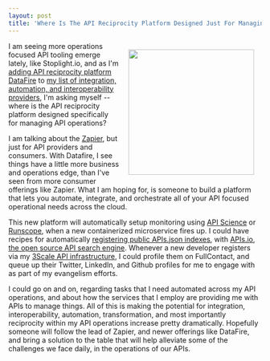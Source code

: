 ```yaml
---
layout: post
title: 'Where Is The API Reciprocity Platform Designed Just For Managing API Operations'
---
```

<p><img style="padding: 15px;" src="https://s3.amazonaws.com/kinlane-productions/bw-icons/bw-api-operations.png" alt="" width="250" align="right" /></p>
<p>I am seeing more operations focused API tooling emerge lately, like Stoplight.io, and as I'm <a href="https://datafire.io/">adding API reciprocity platform DataFire</a> to <a href="http://reciprocity.apievangelist.com/companies.html">my list of integration, automation, and interoperability providers</a>, I'm asking myself -- where is the API reciprocity platform designed specifically for managing API operations?</p>
<p>I am talking about the <a href="http://apis.how/mqashcq6gb">Zapier</a>, but just for API providers and consumers. With Datafire, I see things have a little more business and operations edge, than I've seen from more consumer offerings like Zapier. What I am hoping for, is someone to build a platform that lets you automate, integrate, and orchestrate all of your API focused operational needs across the cloud.</p>
<p>This new platform will automatically setup monitoring using <a href="http://apis.how/hobnzhnazs">API Science</a> or <a href="http://apis.how/8nlsropidv">Runscope</a>, when a new containerized microservice fires up. I could have recipes for automatically <a href="http://apis.how/zu8ty0v34u">registering public APIs.json indexes</a>, with <a href="http://apis.how/pufzfljcge">APIs.io, the open source API search engine</a>. Whenever a new developer registers via my <a href="http://apis.how/ake3nxbapm">3Scale API infrastructure</a>, I could profile them on FullContact, and queue up their Twitter, LinkedIn, and Github profiles for me to engage with as part of my evangelism efforts.</p>
<p>I could go on and on, regarding tasks that I need automated across my API operations, and about how the services that I employ are providing me with APIs to manage things. All of this is making the potential for integration, interoperability, automation, transformation, and most importantly reciprocity within my API operations increase pretty dramatically. Hopefully someone will follow the lead of Zapier, and newer offerings like DataFire, and bring a solution to the table that will help alleviate some of the challenges we face daily, in the operations of our APIs.</p>